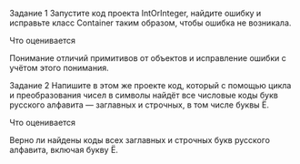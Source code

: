 Задание 1
Запустите код проекта IntOrInteger, найдите ошибку и исправьте класс Container таким образом, чтобы ошибка не возникала.

Что оценивается

Понимание отличий примитивов от объектов и исправление ошибки с учётом этого понимания.

Задание 2
Напишите в этом же проекте код, который с помощью цикла и преобразования чисел в символы найдёт все числовые коды букв русского алфавита — заглавных и строчных, в том числе буквы Ё.

Что оценивается

Верно ли найдены коды всех заглавных и строчных букв русского алфавита, включая букву Ё.
